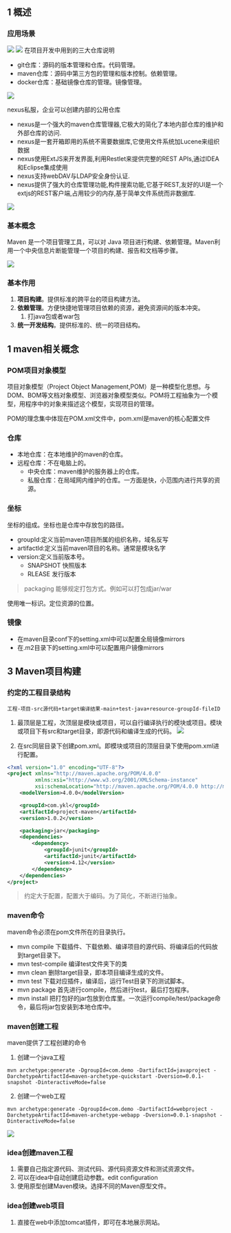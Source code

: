 ## 1 概述
### 应用场景

![](image/2022-10-28-18-22-04.png)
![](image/2022-10-28-18-59-23.png)
在项目开发中用到的三大仓库说明
* git仓库：源码的版本管理和仓库。代码管理。
* maven仓库：源码中第三方包的管理和版本控制。依赖管理。
* docker仓库：基础镜像仓库的管理。镜像管理。

![](image/2022-10-28-18-35-00.png)

nexus私服，企业可以创建内部的公用仓库

* nexus是一个强大的maven仓库管理器,它极大的简化了本地内部仓库的维护和外部仓库的访问.
* nexus是一套开箱即用的系统不需要数据库,它使用文件系统加Lucene来组织数据
* nexus使用ExtJS来开发界面,利用Restlet来提供完整的REST APIs,通过IDEA和Eclipse集成使用
* nexus支持webDAV与LDAP安全身份认证.
* nexus提供了强大的仓库管理功能,构件搜索功能,它基于REST,友好的UI是一个extjs的REST客户端,占用较少的内存,基于简单文件系统而非数据库.


![](image/2022-10-28-18-36-02.png)
### 基本概念

Maven 是一个项目管理工具，可以对 Java 项目进行构建、依赖管理。Maven利用一个中央信息片断能管理一个项目的构建、报告和文档等步骤。

![](image/2022-07-11-10-36-37.png)


### 基本作用

1. **项目构建**。提供标准的跨平台的项目构建方法。
2. **依赖管理**。方便快捷地管理项目依赖的资源，避免资源间的版本冲突。
   1. 打java包或者war包
3. **统一开发结构**。提供标准的、统一的项目结构。

## 1 maven相关概念

### POM项目对象模型
项目对象模型（Project Object Management,POM）是一种模型化思想。与DOM、BOM等文档对象模型、浏览器对象模型类似。POM将工程抽象为一个模型，用程序中的对象来描述这个模型，实现项目的管理。

POM的理念集中体现在POM.xml文件中，pom.xml是maven的核心配置文件


### 仓库
* 本地仓库：在本地维护的maven的仓库。
* 远程仓库：不在电脑上的。
  * 中央仓库：maven维护的服务器上的仓库。
  * 私服仓库：在局域网内维护的仓库。一方面是快，小范围内进行共享的资源。



### 坐标
坐标的组成。坐标也是仓库中存放包的路径。
* groupId:定义当前maven项目所属的组织名称，域名反写
* artifactId:定义当前maven项目的名称。通常是模块名字
* version:定义当前版本号。
  * SNAPSHOT 快照版本
  * RLEASE 发行版本

> packaging 能够规定打包方式。例如可以打包成jar/war

使用唯一标识。定位资源的位置。

### 镜像

* 在maven目录conf下的setting.xml中可以配置全局镜像mirrors
* 在.m2目录下的setting.xml中可以配置用户镜像mirrors




## 3 Maven项目构建


### 约定的工程目录结构

```
工程-项目-src源代码+target编译结果-main+test-java+resource-groupId-fileID
```

1. 最顶层是工程，次顶层是模块或项目，可以自行编译执行的模块或项目。模块或项目下有src和target目录，即源代码和编译生成的代码。
![](image/2022-07-11-11-56-50.png)


2. 在src同层目录下创建pom.xml。即模块或项目的顶层目录下使用pom.xml进行配置。

```xml
<?xml version="1.0" encoding="UTF-8"?>
<project xmlns="http://maven.apache.org/POM/4.0.0"
         xmlns:xsi="http://www.w3.org/2001/XMLSchema-instance"
         xsi:schemaLocation="http://maven.apache.org/POM/4.0.0 http://maven.apache.org/xsd/maven-4.0.0.xsd">
    <modelVersion>4.0.0</modelVersion>

    <groupId>com.ykl</groupId>
    <artifactId>project-maven</artifactId>
    <version>1.0.2</version>

    <packaging>jar</packaging>
    <dependencies>
        <dependency>
            <groupId>junit</groupId>
            <artifactId>junit</artifactId>
            <version>4.12</version>
        </dependency>
    </dependencies>
</project>
```
> 约定大于配置，配置大于编码。为了简化，不断进行抽象。

### maven命令
maven命令必须在pom文件所在的目录执行。

* mvn compile 下载插件、下载依赖、编译项目的源代码、将编译后的代码放到target目录下。
* mvn test-compile 编译test文件夹下的类
* mvn clean 删除target目录，即本项目编译生成的文件。
* mvn test 下载对应插件，编译后，运行Test目录下的测试脚本。
* mvn package 首先进行compile，然后进行test，最后打包程序。 
* mvn install 把打包好的jar包放到仓库里。一次运行compile/test/package命令，最后将jar包安装到本地仓库中。


### maven创建工程
maven提供了工程创建的命令
1. 创建一个java工程
```shell
mvn archetype:generate -DgroupId=com.demo -DartifactId=javaproject -DarchetypeArtifactId=maven-archetype-quickstart -Dversion=0.0.1-snapshot -DinteractiveMode=false
```
2. 创建一个web工程

```
mvn archetype:generate -DgroupId=com.demo -DartifactId=webproject -DarchetypeArtifactId=maven-archetype-webapp -Dversion=0.0.1-snapshot -DinteractiveMode=false
```

![](image/2022-07-11-13-20-18.png)


### idea创建maven工程

1. 需要自己指定源代码、测试代码、源代码资源文件和测试资源文件。
2. 可以在idea中自动创建启动参数。edit configuration
3. 使用原型创建Maven模块。选择不同的Maven原型文件。


### idea创建web项目

1. 直接在web中添加tomcat插件，即可在本地展示网站。

